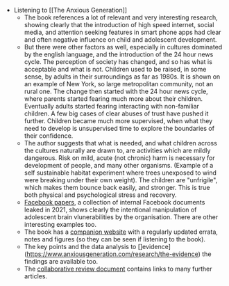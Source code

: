 - Listening to [[The Anxious Generation]]
	- The book references a lot of relevant and very interesting research, showing clearly that the introduction of high speed internet, social media, and attention seeking features in smart phone apps had clear and often negative influence on child and adolescent development.
	- But there were other factors as well, especially in cultures dominated by the english language, and the introduction of the 24 hour news cycle. The perception of society has changed, and so has what is acceptable and what is not. Children used to be raised, in some sense, by adults in their surroundings as far as 1980s. It is shown on an example of New York, so large metropolitan community, not an rural one. The change then started with the 24 hour news cycle, where parents started fearing much more about their children. Eventually adults started fearing interacting with non-familiar children. A few big cases of clear abuses of trust have pushed it further. Children became much more supervised, when what they need to develop is unsupervised time to explore the boundaries of their confidence.
	- The author suggests that what is needed, and what children across the cultures naturally are drawn to, are activities which are mildly dangerous. Risk on mild, acute (not chronic) harm is necessary for development of people, and many other organisms. (Example of a self sustainable habitat experiment where trees unexposed to wind were breaking under their own weight). The children are "unfrigile", which makes them bounce back easily, and stronger. This is true both physical and psychological stress and recovery.
	- [Facebook papers](https://en.wikipedia.org/wiki/2021_Facebook_leak), a collection of internal Facebook documents leaked in 2021, shows clearly the intentional manipulation of adolescent brain vlunerabilities by the organisation. There are other interesting examples too.
	- The book has a [companion website](https://www.anxiousgeneration.com/research) with a regularly updated errata, notes and figures (so they can be seen if listening to the book).
	- The key points and the data analysis to []evidence](https://www.anxiousgeneration.com/research/the-evidence) the findings are available too.
	- The [collaborative review document](https://www.anxiousgeneration.com/research/collaborative-review-docs) contains links to many further articles.